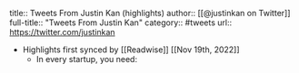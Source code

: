 title:: Tweets From Justin Kan (highlights)
author:: [[@justinkan on Twitter]]
full-title:: "Tweets From Justin Kan"
category:: #tweets
url:: https://twitter.com/justinkan

- Highlights first synced by [[Readwise]] [[Nov 19th, 2022]]
	- In every startup, you need:
